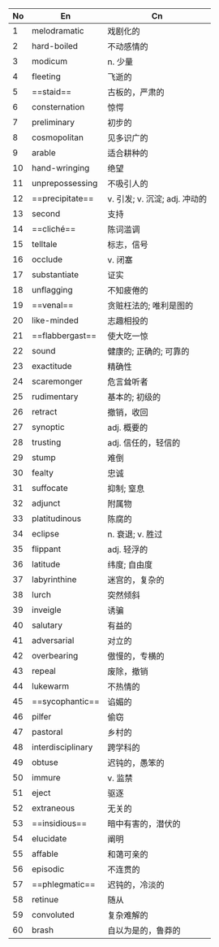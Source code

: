 | No  | En                | Cn                     |
| --- | ----------------- | ---------------------- |
| 1   | melodramatic      | 戏剧化的                   |
| 2   | hard-boiled       | 不动感情的                  |
| 3   | modicum           | n. 少量                  |
| 4   | fleeting          | 飞逝的                    |
| 5   | ==staid==         | 古板的，严肃的                |
| 6   | consternation     | 惊愕                     |
| 7   | preliminary       | 初步的                    |
| 8   | cosmopolitan      | 见多识广的                  |
| 9   | arable            | 适合耕种的                  |
| 10  | hand-wringing     | 绝望                     |
| 11  | unprepossessing   | 不吸引人的                  |
| 12  | ==precipitate==   | v. 引发; v. 沉淀; adj. 冲动的 |
| 13  | second            | 支持                     |
| 14  | ==cliché==        | 陈词滥调                   |
| 15  | telltale          | 标志，信号                  |
| 16  | occlude           | v. 闭塞                  |
| 17  | substantiate      | 证实                     |
| 18  | unflagging        | 不知疲倦的                  |
| 19  | ==venal==         | 贪赃枉法的; 唯利是图的           |
| 20  | like-minded       | 志趣相投的                  |
| 21  | ==flabbergast==   | 使大吃一惊                  |
| 22  | sound             | 健康的; 正确的; 可靠的          |
| 23  | exactitude        | 精确性                    |
| 24  | scaremonger       | 危言耸听者                  |
| 25  | rudimentary       | 基本的; 初级的               |
| 26  | retract           | 撤销，收回                  |
| 27  | synoptic          | adj. 概要的               |
| 28  | trusting          | adj. 信任的，轻信的           |
| 29  | stump             | 难倒                     |
| 30  | fealty            | 忠诚                     |
| 31  | suffocate         | 抑制; 窒息                 |
| 32  | adjunct           | 附属物                    |
| 33  | platitudinous     | 陈腐的                    |
| 34  | eclipse           | n. 衰退; v. 胜过           |
| 35  | flippant          | adj. 轻浮的               |
| 36  | latitude          | 纬度; 自由度                |
| 37  | labyrinthine      | 迷宫的，复杂的                |
| 38  | lurch             | 突然倾斜                   |
| 39  | inveigle          | 诱骗                     |
| 40  | salutary          | 有益的                    |
| 41  | adversarial       | 对立的                    |
| 42  | overbearing       | 傲慢的，专横的                |
| 43  | repeal            | 废除，撤销                  |
| 44  | lukewarm          | 不热情的                   |
| 45  | ==sycophantic==   | 谄媚的                    |
| 46  | pilfer            | 偷窃                     |
| 47  | pastoral          | 乡村的                    |
| 48  | interdisciplinary | 跨学科的                   |
| 49  | obtuse            | 迟钝的，愚笨的                |
| 50  | immure            | v. 监禁                  |
| 51  | eject             | 驱逐                     |
| 52  | extraneous        | 无关的                    |
| 53  | ==insidious==     | 暗中有害的，潜伏的              |
| 54  | elucidate         | 阐明                     |
| 55  | affable           | 和蔼可亲的                  |
| 56  | episodic          | 不连贯的                   |
| 57  | ==phlegmatic==    | 迟钝的，冷淡的                |
| 58  | retinue           | 随从                     |
| 59  | convoluted        | 复杂难解的                  |
| 60  | brash             | 自以为是的，鲁莽的              |
